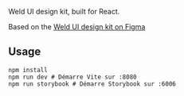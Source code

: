 Weld UI design kit, built for React.

Based on the [Weld UI design kit on Figma](https://www.figma.com/community/file/1437101040813682815)

## Usage
```shell
npm install
npm run dev # Démarre Vite sur :8080
npm run storybook # Démarre Storybook sur :6006
```
